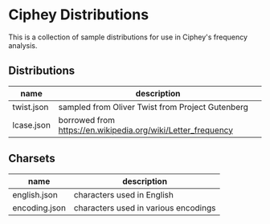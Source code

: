 # Ciphey Distributions

This is a collection of sample distributions for use in Ciphey's frequency analysis.

## Distributions
| name       | description                                                  |
| ---------- | ------------------------------------------------------------ |
| twist.json | sampled from Oliver Twist from Project Gutenberg             |
| lcase.json | borrowed from https://en.wikipedia.org/wiki/Letter_frequency |

## Charsets
| name          | description                          |
| ------------- | ------------------------------------ |
| english.json  | characters used in English           |
| encoding.json | characters used in various encodings |
